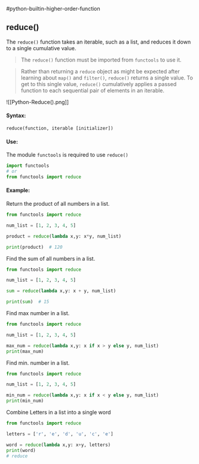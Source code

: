 #python-builtin-higher-order-function
## reduce()
The `reduce()` function takes an iterable, such as a list, and reduces it down to a single cumulative value.

> The `reduce()` function must be imported from `functools` to use it.

> Rather than returning a `reduce` object as might be expected after learning about `map()` and `filter()`, `reduce()` returns a single value. To get to this single value, `reduce()` cumulatively applies a passed function to each sequential pair of elements in an iterable.

![[Python-Reduce().png]]

#### Syntax:
`reduce(function, iterable [initializer])`

#### Use:
The module `functools` is required to use `reduce()`
```python
import functools
# or
from functools import reduce
```

#### Example:
Return the product of all numbers in a list.
```python
from functools import reduce

num_list = [1, 2, 3, 4, 5]

product = reduce(lambda x,y: x*y, num_list)

print(product)	# 120
```

Find the sum of all numbers in a list.
```python
from functools import reduce

num_list = [1, 2, 3, 4, 5]

sum = reduce(lambda x,y: x + y, num_list)

print(sum)	# 15
```

Find max number in a list.
```python 
from functools import reduce

num_list = [1, 2, 3, 4, 5]

max_num = reduce(lambda x,y: x if x > y else y, num_list)
print(max_num)
```

Find min. number in  a list.
```python 
from functools import reduce

num_list = [1, 2, 3, 4, 5]

min_num = reduce(lambda x,y: x if x < y else y, num_list)
print(min_num)
```

Combine Letters in a list into a single word
```python
from functools import reduce

letters = ['r', 'e', 'd', 'u', 'c', 'e']

word = reduce(lambda x,y: x+y, letters)
print(word)
# reduce
```